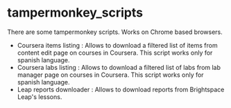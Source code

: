 # tampermonkey_scripts
There are some tampermonkey scripts. Works on Chrome based browsers.

 - Coursera items listing : Allows to download a filtered list of items from content edit page on courses in Coursera. This script works only for spanish language.
 - Coursera labs listing : Allows to download a filtered list of labs from lab manager page on courses in Coursera. This script works only for spanish language.
 - Leap reports downloader : Allows to download reports from Brightspace Leap's lessons.